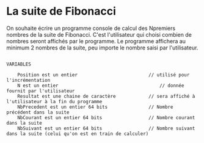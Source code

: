 # La suite de Fibonacci

On souhaite écrire un programme console de calcul des Npremiers nombres de la suite de Fibonacci.
C'est l'utilisateur qui choisi combien de nombres seront affichés par le programme. 
Le programme affichera au minimum 2 nombres de la suite, peu importe le nombre saisi par l'utilisateur.

```

VARIABLES

	Position est un entier							// utilisé pour l'incrémentation
	N est un entier 	   								// donnée fournit par l'utilisateur
	Resultat est une chaine de caractère			// sera affiché à l'utilisateur à la fin du programme 
	NbPrecedent est un entier 64 bits				// Nombre précédent dans la suite		
	NbCourant est un entier 64 bits					// Nombre courant dans la suite
	NbSuivant est un entier 64 bits					// Nombre suivant dans la suite (celui qu'on est en train de calculer)
	
	